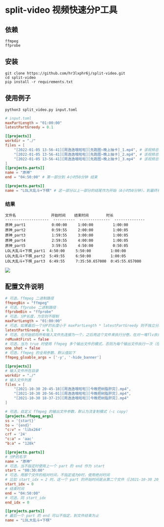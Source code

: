 # split-video 视频快速分P工具

## 依赖

```text
ffmpeg
ffprobe
```

## 安装

```shell
git clone https://github.com/hr3lxphr6j/split-video.git
cd split-video
pip install -r requirements.txt
```

## 使用例子

```shell
python3 split_video.py input.toml
```

```toml
# input.toml
maxPartLength = "01:00:00"
latestPartGreedy = 0.1

[[projects]]
workdir = "./"
files = [
    "[2022-01-05 13-56-41][周逸逸哦啦啦][先跑图~晚上抽卡]_1.mp4", # 该视频总时长：03:00:00
    "[2022-01-05 13-56-41][周逸逸哦啦啦][先跑图~晚上抽卡]_2.mp4", # 该视频总时长：03:00:00
    "[2022-01-05 13-56-41][周逸逸哦啦啦][先跑图~晚上抽卡]_3.mp4"  # 该视频总时长：01:35:51
]
[[projects.parts]]
name = "原神"
end = "04:50:00" # 第一部分到 4小时50分钟 结束

[[projects.parts]]
name = "LOL大乱斗+下棋" # 这一部分以上一部分的结尾作为开始（4小时50分钟），到最终视频末为结束
```

### 结果

```text
文件名                开始时间    结束时间        时长
--------------------  ----------  --------------  --------------
原神_part1            0:00:00     1:00:00         1:00:00
原神_part2            0:59:55     2:00:00         1:00:05
原神_part3            1:59:55     3:00:00         1:00:05
原神_part4            2:59:55     4:00:00         1:00:05
原神_part5            3:59:55     4:50:00         0:50:05
LOL大乱斗+下棋_part1  4:50:00     5:50:00         1:00:00
LOL大乱斗+下棋_part2  5:49:55     6:50:00         1:00:05
LOL大乱斗+下棋_part3  6:49:55     7:35:50.657000  0:45:55.657000
```

[![](https://mermaid.ink/img/eyJjb2RlIjoiZ2FudHRcbiAgICBkYXRlRm9ybWF0IEhIOm1tOnNzXG4gICAgYXhpc0Zvcm1hdCAlSDolTTolU1xuICAgIHRvZGF5TWFya2VyIG9mZlxuICAgIHRpdGxlIOWIhlDnu5PmnpxcbiAgICBcbiAgICBzZWN0aW9uIOi-k-WHuuaWh-S7tlxuICAgIOWOn-elnl9wYXJ0MTogYWN0aXZlLCBvZjEsIDAwOjAwOjAwLCAwMTowMDowMFxuICAgIOWOn-elnl9wYXJ0MjogYWN0aXZlLCBvZjIsIDAwOjU5OjU1LCAwMjowMDowMFxuICAgIOWOn-elnl9wYXJ0MzogYWN0aXZlLCBvZjMsIDAxOjU5OjU1LCAwMzowMDowMFxuICAgIOWOn-elnl9wYXJ0NDogYWN0aXZlLCBvZjQsIDAyOjU5OjU1LCAwNDowMDowMFxuICAgIOWOn-elnl9wYXJ0NTogYWN0aXZlLCBvZjUsIDAzOjU5OjU1LCAwNDo1MDowMFxuICAgIExPTOWkp-S5seaWlyvkuIvmo4tfcGFydDE6IGFjdGl2ZSwgb2Y2LCAwNDo1MDowMCwgMDU6NTA6MDBcbiAgICBMT0zlpKfkubHmlpcr5LiL5qOLX3BhcnQyOiBhY3RpdmUsIG9mNywgMDU6NDk6NTUsIDA2OjUwOjAwXG4gICAgTE9M5aSn5Lmx5paXK-S4i-aji19wYXJ0MzogYWN0aXZlLCBvZjgsIDA2OjQ5OjU1LCAwNzozNTo1MFxuICAgIHNlY3Rpb24g5Y6f5paH5Lu2XG4gICAgWzIwMjItMDEtMDUgMTMtNTYtNDFdW-WRqOmAuOmAuOWTpuWVpuWVpl1b5YWI6LeR5Zu-fuaZmuS4iuaKveWNoV1fMS5tcDQ6IGFjdGl2ZSwgaWYxLCAwMDowMDowMCwgMDM6MDA6MDBcbiAgICBbMjAyMi0wMS0wNSAxMy01Ni00MV1b5ZGo6YC46YC45ZOm5ZWm5ZWmXVvlhYjot5Hlm75-5pma5LiK5oq95Y2hXV8yLm1wNDogYWN0aXZlLCBpZjIsIDAzOjAwOjAwLCAwNjowMDowMFxuICAgIFsyMDIyLTAxLTA1IDEzLTU2LTQxXVvlkajpgLjpgLjlk6bllabllaZdW-WFiOi3keWbvn7mmZrkuIrmir3ljaFdXzMubXA0OiBhY3RpdmUsIGlmMywgMDY6MDA6MDAsIDA3OjM1OjUxIiwibWVybWFpZCI6eyJ0aGVtZSI6ImRlZmF1bHQifSwidXBkYXRlRWRpdG9yIjpmYWxzZSwiYXV0b1N5bmMiOnRydWUsInVwZGF0ZURpYWdyYW0iOmZhbHNlfQ)](https://mermaid-js.github.io/mermaid-live-editor/edit/#eyJjb2RlIjoiZ2FudHRcbiAgICBkYXRlRm9ybWF0IEhIOm1tOnNzXG4gICAgYXhpc0Zvcm1hdCAlSDolTTolU1xuICAgIHRvZGF5TWFya2VyIG9mZlxuICAgIHRpdGxlIOWIhlDnu5PmnpxcbiAgICBcbiAgICBzZWN0aW9uIOi-k-WHuuaWh-S7tlxuICAgIOWOn-elnl9wYXJ0MTogYWN0aXZlLCBvZjEsIDAwOjAwOjAwLCAwMTowMDowMFxuICAgIOWOn-elnl9wYXJ0MjogYWN0aXZlLCBvZjIsIDAwOjU5OjU1LCAwMjowMDowMFxuICAgIOWOn-elnl9wYXJ0MzogYWN0aXZlLCBvZjMsIDAxOjU5OjU1LCAwMzowMDowMFxuICAgIOWOn-elnl9wYXJ0NDogYWN0aXZlLCBvZjQsIDAyOjU5OjU1LCAwNDowMDowMFxuICAgIOWOn-elnl9wYXJ0NTogYWN0aXZlLCBvZjUsIDAzOjU5OjU1LCAwNDo1MDowMFxuICAgIExPTOWkp-S5seaWlyvkuIvmo4tfcGFydDE6IGFjdGl2ZSwgb2Y2LCAwNDo1MDowMCwgMDU6NTA6MDBcbiAgICBMT0zlpKfkubHmlpcr5LiL5qOLX3BhcnQyOiBhY3RpdmUsIG9mNywgMDU6NDk6NTUsIDA2OjUwOjAwXG4gICAgTE9M5aSn5Lmx5paXK-S4i-aji19wYXJ0MzogYWN0aXZlLCBvZjgsIDA2OjQ5OjU1LCAwNzozNTo1MFxuICAgIHNlY3Rpb24g5Y6f5paH5Lu2XG4gICAgWzIwMjItMDEtMDUgMTMtNTYtNDFdW-WRqOmAuOmAuOWTpuWVpuWVpl1b5YWI6LeR5Zu-fuaZmuS4iuaKveWNoV1fMS5tcDQ6IGFjdGl2ZSwgaWYxLCAwMDowMDowMCwgMDM6MDA6MDBcbiAgICBbMjAyMi0wMS0wNSAxMy01Ni00MV1b5ZGo6YC46YC45ZOm5ZWm5ZWmXVvlhYjot5Hlm75-5pma5LiK5oq95Y2hXV8yLm1wNDogYWN0aXZlLCBpZjIsIDAzOjAwOjAwLCAwNjowMDowMFxuICAgIFsyMDIyLTAxLTA1IDEzLTU2LTQxXVvlkajpgLjpgLjlk6bllabllaZdW-WFiOi3keWbvn7mmZrkuIrmir3ljaFdXzMubXA0OiBhY3RpdmUsIGlmMywgMDY6MDA6MDAsIDA3OjM1OjUxIiwibWVybWFpZCI6IntcbiAgXCJ0aGVtZVwiOiBcImRlZmF1bHRcIlxufSIsInVwZGF0ZUVkaXRvciI6ZmFsc2UsImF1dG9TeW5jIjp0cnVlLCJ1cGRhdGVEaWFncmFtIjpmYWxzZX0)

## 配置文件说明

```toml
# 可选，ffmpeg 二进制路径
ffmpegBin = "ffmpeg"
# 可选，ffprobe 二进制路径
ffprobeBin = "ffprobe"
# 可选，分P长度，为空则不限制
maxPartLength = "01:00:00"
# 可选，如果最后一个分P的长度小于 maxPartLength * latestPartGreedy 则不独立分P
latestPartGreedy = 0.1
# 可选，在开始前将所有输入文件先连接为一个，之后用这个文件来执行分卷。在对一堆flv执行分卷时，打开这个会加快速度
reMuxAtFirst = false
# 可选，当为 true 时使用 ffmpeg 多个输出文件的模式，否则为每个输出文件执行一次（在重编码模式下没有进度输出，ffmpeg的bug？）
one_shot = false
# 可选，ffmpeg 的全局参数，默认值如下
ffmpeg_gloable_args = ['-y', '-hide_banner']

[[projects]]
# 输入文件所在目录
workdir = "./"
# 输入文件列表
files = [
    "[2021-10-30 20-45-18][周逸逸哦啦啦][今晚把树脂肝完].mp4",
    "[2021-10-30 20-56-01][周逸逸哦啦啦][今晚把树脂肝完].mp4",
    "[2021-10-30 18-37-23][周逸逸哦啦啦][今晚把树脂肝完].mp4"
]

# 可选，自定义 ffmpeg 的输出文件参数，默认为流复制模式（-c copy）
[projects.ffmpeg_args]
ss = '{start}'
to = '{end}'
"c:v" = 'libx264'
crf = '24'
"c:a" = 'aac'
"b:a" = "128k"

[[projects.parts]]
# 分P的名字
name = "原神"
# 可选，当不指定时使用上一个 part 的 end 作为 start
start = "00:30:00"
# 可选，用那个文件的相对时间，不指定或为0时，使用绝对时间
# 比如 start_idx = 2 时，这一个 part 的开始时间是从第二个文件（[2021-10-30 20-56-01][周逸逸哦啦啦][今晚把树脂肝完].mp4）的 30 分钟开始
start_idx = 0
# 结束时间
end = "04:50:00"
# 可选，同 start_idx
end_idx = 0

[[projects.parts]]
# 最后一个 part 的 end 可以不指定，到文件结束为止
name = "LOL大乱斗+下棋"
```
